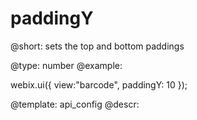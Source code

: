 paddingY
=============

@short:
	sets the top and bottom paddings

@type: number
@example:

webix.ui({
    view:"barcode",
    paddingY: 10
});

@template:	api_config
@descr:


